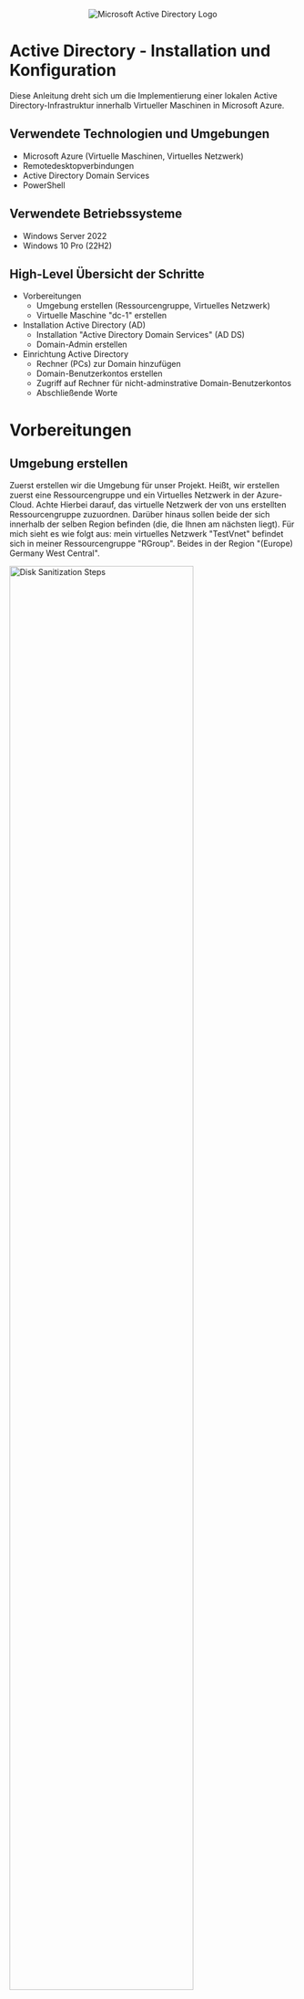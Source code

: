 <p align="center">
<img src="https://i.imgur.com/pU5A58S.png" alt="Microsoft Active Directory Logo"/>
</p>

<h1>Active Directory - Installation und Konfiguration</h1>
Diese Anleitung dreht sich um die Implementierung einer lokalen Active Directory-Infrastruktur innerhalb Virtueller Maschinen in Microsoft Azure.
<br />



<!-- NEW SECTION -->
<!-- NEW SECTION -->
<!-- NEW SECTION -->
<h2>Verwendete Technologien und Umgebungen</h2>

- Microsoft Azure (Virtuelle Maschinen, Virtuelles Netzwerk)
- Remotedesktopverbindungen 
- Active Directory Domain Services
- PowerShell



<!-- NEW SECTION -->
<!-- NEW SECTION -->
<!-- NEW SECTION -->
<h2>Verwendete Betriebssysteme</h2>

- Windows Server 2022
- Windows 10 Pro (22H2)



<!-- NEW SECTION -->
<!-- NEW SECTION -->
<!-- NEW SECTION -->
<h2>High-Level Übersicht der Schritte</h2>

- Vorbereitungen
  - Umgebung erstellen (Ressourcengruppe, Virtuelles Netzwerk)
  - Virtuelle Maschine "dc-1" erstellen
- Installation Active Directory (AD)
  - Installation "Active Directory Domain Services" (AD DS)
  - Domain-Admin erstellen
- Einrichtung Active Directory
  - Rechner (PCs) zur Domain hinzufügen
  - Domain-Benutzerkontos erstellen
  - Zugriff auf Rechner für nicht-adminstrative Domain-Benutzerkontos
  - Abschließende Worte



<!-- NEW SECTION -->
<!-- NEW SECTION -->
<!-- NEW SECTION -->
<h1>Vorbereitungen</h1>
<!-- XXX -->
<!-- XXX -->
<!-- XXX -->
<h2>Umgebung erstellen</h2>

<p>
Zuerst erstellen wir die Umgebung für unser Projekt. Heißt, wir erstellen zuerst eine Ressourcengruppe und ein Virtuelles Netzwerk in der Azure-Cloud. Achte Hierbei darauf, das virtuelle Netzwerk der von uns erstellten Ressourcengruppe zuzuordnen. Darüber hinaus sollen beide der sich innerhalb der selben Region befinden (die, die Ihnen am nächsten liegt). Für mich sieht es wie folgt aus: mein virtuelles Netzwerk "TestVnet" befindet sich in meiner Ressourcengruppe "RGroup". Beides in der Region "(Europe) Germany West Central".
</p>
<p>
<img src="https://i.imgur.com/r5piKWD.png" height="80%" width="80%" alt="Disk Sanitization Steps"/>
</p>
<!-- XXX -->
<!-- XXX -->
<!-- XXX -->
<h2>Virtuelle Maschine "dc-1"</h2>

<p>
Im Verlaufe dieser Anleitung werden wir in Azure zwei virtuellen Maschinen erstellen. Die zweite wird aber erst im letzten Kapitel, der Einrichtung von Active Directory, erstellt. Um die erste kümmern wir uns jetzt. In dieser virtuellen Maschine mit dem Namen "dc-1" werden wir Active Directory installieren und verwalten. Das "dc" in "dc-1" steht für "Domain Controller", welcher dc-1 sein wird. Das ist ad und ein dc: jabsdfuasbuvbauh...............(). Achte beim Erstellen auf folgendes: die Ressourcengruppe muss unsere vorhin erstellte sein, sowie das virtuelle Netzwerk; die Region soll die muss die selbe sein; als Image wählen wir "Windows Server 2022 Datacenter"; für die Größe reicht eine Rechenleistung von 2vcpus (ich wähle 4 vcpus); Benutzername und Passwort stehen Ihnen frei; unten bei der Lizenzierung die Häckchen nicht vergessen. Der Rest kann unberührt bleiben.
</p>
<p>
Als Prävention für mögliche Missverständnisse in der Zukunft: mein Benutzername für den Account in meiner Virtuellen Maschine "dc-1" lautet "test_user".
</p>
<p>
<img src="https://i.imgur.com/mJEYLsi.png" height="80%" width="80%" alt="Disk Sanitization Steps"/>
</p>

<p>
Vor dem Start der Installation von AD, wichtig die IP auf statisch zu setzen, damit sie sich nicht ändert und immer die selbe bleibt. Das machen wir weil: habsdhvbabdjsabfcvabsjvbasvbSV...........(). Folge den kommenden Bildern um dich durch die Einstellungen zu navigieren. Die vorgeschlagene IP gleicht der zuvor benutzen IP, also belassen wir es dabei und drücken auf "Speichern" um die Änderung zu Bestätigen. Nun müssten Sie in der Zeile mit dem blau markierten Text "ipconfig1" neben der IP-Addresse "(Statisch)" sehen.
</p>
<p>
<img src="https://i.imgur.com/Ximghle.png" height="80%" width="80%" alt="Disk Sanitization Steps"/>
</p>
<p>
<img src="https://i.imgur.com/xucoVJ6.png" height="80%" width="80%" alt="Disk Sanitization Steps"/>
</p>

<p>
Starten Sie zur Absicherung die Virtuelle Maschine neu um die Änderung effektiv zu machen.
</p>
<p>
<img src="https://i.imgur.com/R1zBMaW.png" height="80%" width="80%" alt="Disk Sanitization Steps"/>
</p>
<br />



<!-- NEW SECTION -->
<!-- NEW SECTION -->
<!-- NEW SECTION -->
<h1>Installation Active Directory</h1>
<!-- XXX -->
<!-- XXX -->
<!-- XXX -->
<h2>Istallation Active Directory Domain Servives</h2>

<p>
remote desktop into dc-1. öffne server manager (sollte sich automatisch öffnen bei log in). klick auf "Add roles and Features" :: auf "next"; "Installation Type" : "Role-based or feature-based installation" dann "next"; "Server Selection" wähle dc-1 dann "next"; "Server Roles" das häckchen für "active directory domain services" klicken, auf "Add Features" drücken und "next"; "Features" auf "next" ; "AD DS" auf "next"; "Confirmation" das häckchen oben setzen und "Install". 
</p>
<p>
<img src="1" height="80%" width="80%" alt="Disk Sanitization Steps"/>
</p>
<p>
<img src="2" height="80%" width="80%" alt="Disk Sanitization Steps"/>
</p>
<p>
<img src="3" height="80%" width="80%" alt="Disk Sanitization Steps"/>
</p>

<p>
Sobald die Installation abgeschlossen ist, drücken wir auf "close". Jetzt machen den Rechner, dc-1, zu einem tatsächlichen DC, Domain Controller. Hierzu müssen wir erneut in den Server Manager. Oben rechts befindet sich eine Fahne. Diese anklicken und auf "Promote this server to a domain controller" drücken. Anschließend öffnet sich ein Fenster zur Einrichtung der Domäne über die der Controller verwalten soll. Wir erschaffen eine komplett neue. Dafür fügen wir einen neuen "forest" hinzu. DAS ist ein forest: djfbajusbvjaufsd.........(). Er kann heißen wie Sie wünschen. Ich nenne meinen "uga.buga". Dieser "Root Domain name" ist nichts anderes als: jdabjvabfsdvba.......(). Anschließend müssen Sie ein ein Passwort eingeben zur Wiederherstellung der Domain (diesen werden wir nicht brauchen). Anschließend auf "next" drücken bis wir zum "Prerequisites Check"-Fenster kommen. Nachdem der Rechner erfolgreich geprüft wurde auf "Install" klicken. Im Anschluss der Installation wird Ihre Verbindung mit dem Rechner getrennt, weil dieser sich neu startet um die installierten Änderungen effektiv zu machen.
</p>
<p>
<img src="4" height="80%" width="80%" alt="Disk Sanitization Steps"/>
</p>
<p>
<img src="5" height="80%" width="80%" alt="Disk Sanitization Steps"/>
</p>
<br />

<p>
Von nun an, wenn wir uns einloggen wollen in unsere Rechner (sowohl unser gerade erstellter Domain Controller als auch zukünftige Rechner, die wir der Domain hinzufügen), verwenden wir den Kontext der Domain beim einloggen. Anstatt in Remotedesktopverbindungen den einfachen Benutzernamen des Accounts mit dem wir uns einloggen wollen einzugeben, geben wir ihn im folgendem Format ein: "[domain]\Benutzername". In meinem Beispiel heißt meine Domain uge.buga und der Benutzername lautet test_user, also gebe ich "uga.buga\test_user" ein. Das Passwort ist das gleiche wie zuvor.
</p>
<p>
<img src="6" height="80%" width="80%" alt="Disk Sanitization Steps"/>
</p>
<br />
<!-- XXX -->
<!-- XXX -->
<!-- XXX -->
<h2>Domain-Admin</h2>

<p>
Der nächste Schritt bezieht sich auf das Erstellen von Instanzen innerhalb unserer Domain. Genauer werden wir zunächst einen Benutzer mit Adminstartor-Berechtigungen über die Domain erstellen, kurz einen Domain-Admin. Öffnen tun wir eine Anwendung namens "Active Directory Users and Computers". Hier können wir genannte Instanzen erstellen. Zur besseren Übersicht erstellen wir eine "Organizational Unit" namens "_ADMINS". Eine "Organizational Unit" (OU) bezeichnet, für unsere Zwecke, nichts anderes als einen Ordner mit bestimmten Attributen. Der Name kann sein was auch immer Ihr Herz begehrt, da wir aber in diesem Ordner vor haben all unsere Admin-Benutzer zu verwalten, nenne ich ihn dementsprechend "_ADMINS" (das "_" dient zur Sortierung: ist wegen alphabetischer Anordnung der Ordner als erstes angezeigt). Rechtklicken Sie auf ihre Domain, dann auf "New" und dann auf "Organizational Units". 
</p>
<p>
<img src="1" height="80%" width="80%" alt="Disk Sanitization Steps"/>
</p>
<p>
<img src="2" height="80%" width="80%" alt="Disk Sanitization Steps"/>
</p>
<p>
<img src="3" height="80%" width="80%" alt="Disk Sanitization Steps"/>
</p>

<p>
Während wir schon dabei sind, erstellen wir zwei weitere OUs. Nämlich "_CLIENTS" und "_EMPLOYEES". Beide benutzen wir später im Verlauf der Einrichtung. Achte bei der OU "_EMPLOYEES" es genau so zu schreiben, da wir später mit einem script arbeiten, um uns mehrere zufällig generierte Benutzer zu erstellen (oder ändere das script, dass es auf den Namen deiner OU zutrifft). Fürs erste spielen diese zwei OUs aber keine Rolle. 
</p>
<p>
<img src="4" height="80%" width="80%" alt="Disk Sanitization Steps"/>
</p>

<p>
Zurück zur Organizational Unit "_ADMINS". Innerhalb dieser erstellen wir einen "User". KLicke auf "_ADMINS", dann rechtklicke die Ansicht rechts und drücke "New", dann "User". Alle relevanten Informationen ausfüllen, den logon-Namen sich merken und auf "Next" drücken. Diesen verwenden wir zum einloggen in den Account. Es ist der Benutzername des Benutzer-Accounts, den wir eingeben in Remotedesktopverbindung. Das selbe gilt für das Passwort, welches Sie im Anschluss eingeben. !Achtung: lese dir die Checkboxen durch beim eingeben des Passwortes und setzen/entfernen sie Häckchen nach Ihrem Belieben. Da dies lediglich eine Anleitung ist und ich meine virtuelle Maschine lösche, habe ich folgende Häckchen gesetzt (s. Bild).
</p>
<p>
Mein logon-Name/Benutzername dieses Admin Accounts lautet "admin_barack". 
</p>
<p>
<img src="5" height="80%" width="80%" alt="Disk Sanitization Steps"/>
</p>
<p>
<img src="6" height="80%" width="80%" alt="Disk Sanitization Steps"/>
</p>
<p>
<img src="7" height="80%" width="80%" alt="Disk Sanitization Steps"/>
</p>

<p>
Zuletzt müssen wir "admin_barack" auch wirklich zum Admin machen, denn nur weil er sich in der von uns erstellten "_ADMINS" OU befindet, macht ihn das nicht automatisch zu einem Admin. Um das zu realisieren müssen wir ihn der Sicherheitsgruppe der Domain-Admins hinzufügen. Öffne "_ADMINS", rechtklicke auf Barack und drücke auf "Properties". Navigiere zu "Member Of", drücke "Add" und schreibe "Domain Admins" in die Box. Sicherheitshalber drücken Sie auf "Check Names" und erst dann auf "OK" (folge den Pfeilen auf dem Bild).
</p>
<p>
<img src="8" height="80%" width="80%" alt="Disk Sanitization Steps"/>
</p>
<p>
<img src="9" height="80%" width="80%" alt="Disk Sanitization Steps"/>
</p>

<p>
Abschließend bestätigen wir, dass Barack in den Rängen der Domain Admins angenommen wird, klicken auf "Apply" und dann auf "OK". Nun besitzt Barack die Berechtigungen eines Admins innerhalb der Domain uga.buga. Logge dich neu ein als "[domain-name]\[admin_user]". Von nun an loggen wir uns in dc-1 nur noch mit unserem Adminkonto ein.
</p>
<p>
<img src="10" height="80%" width="80%" alt="Disk Sanitization Steps"/>
</p>
<br />



<!-- NEW SECTION -->
<!-- NEW SECTION -->
<!-- NEW SECTION -->
<h1>Einrichtung Active Directory</h1>
<!-- XXX -->
<!-- XXX -->
<!-- XXX -->
<h2>Rechner zur Domain hinzufügen</h2>

<p>
Was benötigt man um einen Rechner, gedacht für Benutzer, einer Domain hinuzufügen? Richtig, einen Rechner! Wir erschaffen uns eine weitere Virtuelle Maschine in Azure, die, bezogen auf die Einstellungen (zugeordnete Ressourcengruppe, Virtuelles Netzwerk, etc.), gleichgesetzt ist mit dc-1. So befinden sie sich in der selben Umgebung. Der einzige Unterschied ist folgender: an der Stelle von Windows Server 2022 benutzen wir Windows 10 Pro als Image. Als Namen für die Virtuelle Maschine suggeriere ich "client-1". Falls Sie sich noch erinnern, haben wir eine Organizational Unit namens "_CLIENTS" angelegt, mit der Intention darin unsere Rechner innerhalb der Domain zu verwalten. Der Benutzername und das Passwort des Kontos steht Ihnen frei. Meiner lautet "original_user".
</p>
<p>
<img src="1" height="80%" width="80%" alt="Disk Sanitization Steps"/>
</p>
<p>
<img src="2" height="80%" width="80%" alt="Disk Sanitization Steps"/>
</p>

<p>
Eine andere Sache, die wir zuvor getan haben, war es die private-IP-Addresse von dc-1 auf statisch zu setzen, sodass diese sich nicht ändert. Warum wir das getan haben, habe ich bereits erläutert. Jetzt ändern wir die DNS-Einstellungen von unserer gerade erstellten Maschine "client-1" und lassen diese zum Domain Controller, dc-1, zeigen. Dastun wir(/müssen wir??). weil: jdbvchavsbhfvb...............(). Dafür navigieren wir zur selben Stelle in Azure wo wir auch die IP-Adresse von dc-1 auf statisch gesetzt haben. Diesmal klicken wir auf "DNS-Server", auf "Benutzerdefiniert", geben als DNS-Server die private-IP-Adresse von dc-1 ein und "Speichern".
</p>
<p>
<img src="3" height="80%" width="80%" alt="Disk Sanitization Steps"/>
</p>

<p>
Abchließend starten wir die VM neu und betsätigen die Änderung des DNS-Einstellungen. Das Neustarten der Maschine wird in Azure erledigt. Zum Bestätigen des DNS-Servers loggen wir uns in client-1 ein und öffnen Powershell. Hier angekommen geben wir "ipconfig /all" ein und suchen nach "". Wenn rechts daneben die private-IP von dc-1 zu finden ist, dann ist alles nach Plan verlaufen.
<p>
<img src="4" height="80%" width="80%" alt="Disk Sanitization Steps"/>
</p>
<p>
<img src="5" height="80%" width="80%" alt="Disk Sanitization Steps"/>
</p>

<p>
Endlich kommen wir zum Thema! Um diesen Rechner jetzt zu unserer Domain hinzuzufügen, öffnen wir die Systemseinstellungen (rechtsklick auf Windowssymbol unten links und auf "System" drücken). Als nächstes auf "Rename this PC (advanced)", auf "Change..." und dann als "Member of" "Domain" anwählen und ihren Domainn-Namen eingeben (s. Bild). Die Rechner fragt als Reaktion nach einem Benutzer mit der Berechtigung diese Aktion auszuführen. Wir geben die Daten vom lieben Barack an (Ihrem Domain-Admin). Der Rechner fordert uns an ihn neu zu starten, damit die Änderungen in Effekt treten. Diesem Wunsch gehen wir nach.
<p>
<img src="6" height="80%" width="80%" alt="Disk Sanitization Steps"/>
</p>

<p>
Zusammenfassend bestätigen wir noch die Aufnahme von client-1 in unsere Domain. Öffne Active Directory Users and Computers erneut und schaue unter dem Ordner Computers", ob du client-1 siehst. Ziehe client-1 in "_CLIENTS".
</p>
<p>
<img src="7" height="80%" width="80%" alt="Disk Sanitization Steps"/>
</p>

<p>
Et Voila! Wir haben einen Rechner erfolgreich unserer Domain hinzugefügt. Zeit, ein paar Benutzer unserer Domain hinzuzufügen.
</p>
<br />
<!-- XXX -->
<!-- XXX -->
<!-- XXX -->
<h2>Domain-Benutzerkontos</h2>

<p>
Tatsächlich haben wir diesen Schritt schon getan. Nämlich als wir unser Adminaccount erstellt haben. Hingegen des Adminaccounts erstellen wir unsere normalen, nicht-adminstrativen Benutzerkontos in der "_EMPLOYEES" Organizational Unit. Angesichts der Verwendung von Active Directory in der echtel Welt, sind diese Art von Benutzerkontos oft die der Mitarbeiter des Unternehmens, welche Besitz über die Domain hat. Dementsprechend ändern wir auch nichts an den Eigenschaten ("Properties") der Benutzerkonten innerhalb dieser Organizational Unit. Mein Beispiel eines nicht-admistrativen Benutzeraccounts taufe ich "hilli_billi". 
</p>
<p>
<img src="1" height="80%" width="80%" alt="Disk Sanitization Steps"/>
</p>
<p>
<img src="2" height="80%" width="80%" alt="Disk Sanitization Steps"/>
</p>

<p>
Gegenwärtig haben wir uns eine Testumgebung gebaut. Unser jetziges Zwischenprodukt ist nicht ausgelegt auf eine Verwendung in der realen Welt, sondern dient lediglich dem Erlangen des Grundverständnis und die Möglichkit für Experiemente in Bezug auf Active Directory als Verzeichnisdienst. Demnach wäre es nützlich mehrere Benutzerkonten für Mitarbeiter anzulegen, aber einen nach dem anderen hinzuzufügen ist mühselig und zeitintensiv. Aus diesem Grund lassen wir ein script[LINK EMBEDDED, machen] in Powershell ISE laufen. Wichtig, öffne Powershell ISE in dc-1 als Adminstrator (rechtklick auf Powershell ISE und drücke auf "Run as adminstrator"). Powershell vs Powershell ISE: ndsajvbiahsfd..............(). Erstelle ein neues Fenster für das schreiben von Programmen und Scripten, indem du oben links auf das leere, weiße Blatt mit gelben Sternchen klickst.
</p>
<p>
<img src="3" height="80%" width="80%" alt="Disk Sanitization Steps"/>
</p>
<p>
<img src="4" height="80%" width="80%" alt="Disk Sanitization Steps"/>
</p>
<p>

Kopiere das Script und füge es ein. Bevor du auf das script ausführst empfehle ich dir bei Bedarf folgende Variablen am script zu ändern: Anzahl der zu generierenden Benutzer (der Standardwert beträgt 10.000!!); das Password der Benutzer (wird für alle gleich sein) und, falls du deine Organizational Unit für Mitarbeiter nicht "_EMPLOYEES" genannt hast, den Weg der Erstellung.
</p>
<p>
<img src="5" height="80%" width="80%" alt="Disk Sanitization Steps"/>
</p>
<p>
<img src="6" height="80%" width="80%" alt="Disk Sanitization Steps"/>
</p>

<p>
Zum Ausführen des Scripts drücken wir oben den grünen Play-Button. Ich habe die Anzahl der Benutzerkonten auf 100 gesetzt und das Password beim Satndard-Password belassen. Im Anschluss überprüfen wir in Active Directory Users and Computers, ob die Benutzerkonten tatsächlich angelegt wurden. Schließe Powershell ISE und rücke vor zur nächsten Station.
</p>
<p>
<img src="7" height="80%" width="80%" alt="Disk Sanitization Steps"/>
</p>
<br/>
<!-- XXX -->
<!-- XXX -->
<!-- XXX -->
<h2>Zugriff für nicht-adminstrative Domain-Benutzerkontos</h2>

<p>
Momentan haben wir mehrere Benutzerkonten für Mitarbeiter, ein Adminkonto für den Systemadminstrator und einen Rechner für Mitarbeiter. Aber beim Versuch uns mit einem zufällig gewählten Mitarbeiteraccount in client-1 anzumelden, scheitert es. Das liegt daran, dass wir den Zugang zu client-1 für nicht-adminstrative Benutzerkontos noch nicht genehmigt haben. Als ich es mit zufälligen Mitarbeiteraccount versucht habe ("fiko.fakuh"), erschien folgendes Error-Fenster (s. Bild). Client-1 bringt mithilfe des Domain Controllers in Erfahrung, dass der Benutzer "fiko.fakuh" durchaus existiert, aber er besitzt die genannte Genehmigung nicht.
</p>
<p>
<img src="1" height="80%" width="80%" alt="Disk Sanitization Steps"/>
</p>
<p>
<img src="2" height="80%" width="80%" alt="Disk Sanitization Steps"/>
</p>

<p>
Um unser Vorhaben möglich zu machen loggen wir uns zunächst mit unserem Adminaccount Barack in client-1 ein. In client-1 angekommen öffnen wir die Systemsteuerungen (rechtklick unten links auf das Windowssymbol und wähle "System" aus). Anschließend navigieren wir zu "Remote Desktop", klicken auf "Select users that can remotely access this PC", drücken auf "Add" und fügen unsere Benutzer hinzu. Anstatt einen einzelnen Benutzer einzugeben und diesen Prozess für jeden einzelnen Account zu wiederholen, schreiben wir "Domain Users" in die Box. Beim Erstellen von Usern in Active Directory Users and Computers werden diese automatisch als Mitglieder von "Domain Users" zugeordnet. Demzufolge sind all unsere Mitarbeiteraccounts Mitglied und alle erhalten Zugriff auf client-1.
</p>
<p>
<img src="3" height="80%" width="80%" alt="Disk Sanitization Steps"/>
</p>
<br />
<!-- XXX -->
<!-- XXX -->
<!-- XXX -->
<h2>Abschließende Worte</h2>

<p>
Zusammenfassend Infrastruktur gelegt: Software Installiert; Admin, Benutzer und Rechner erstellt/hinzugefügt. Weitere Mögliche Anlaufstellen für die einrichtung falls interesse besteht.
</p>
